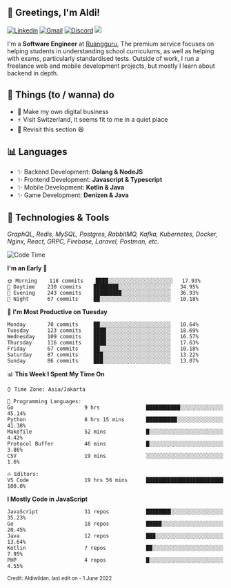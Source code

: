 <!-- Greetings -->
## 👋 Greetings, I'm Aldi!

<!-- Social Media -->
[![Linkedin](https://img.shields.io/badge/-aldiwildan-blue?style=flat&logo=Linkedin&logoColor=white)](https://www.linkedin.com/in/aldiwildan/)
[![Gmail](https://img.shields.io/badge/-aldiwild77@gmail.com-c14438?style=flat&logo=Gmail&logoColor=white)](mailto:aldiwild77@gmail.com)
[![Discord](https://img.shields.io/badge/-Chroma-5663F7?style=flat&logo=Discord&logoColor=white)](https://discord.gg/BUxraQ8)
![](https://komarev.com/ghpvc/?username=aldiwildan77&label=Visitor&color=2bbc8a)

<!-- Introduction -->
I'm a **Software Engineer** at [Ruangguru](https://ruangguru.com), The premium service focuses on helping students in understanding school curriculums, as well as helping with exams, particularly standardised tests. Outside of work, I run a freelance web and mobile development projects, but mostly I learn about backend in depth.

## 📃 Things (to / wanna) do
- 🐝 Make my own digital business
- ⚡ Visit Switzerland, it seems fit to me in a quiet place
- 🌱 Revisit this section 😆

## 📊 Languages
- ✨ Backend Development: **Golang & NodeJS**
- ✨ Frontend Development: **Javascript & Typescript**
- ✨ Mobile Development: **Kotlin & Java**
- ✨ Game Development: **Denizen & Java**

## 🔧 Technologies & Tools
*GraphQL, Redis, MySQL, Postgres, RabbitMQ, Kafka, Kubernetes, Docker, Nginx, React, GRPC, Firebase, Laravel, Postman, etc.*

<!--START_SECTION:waka-->
![Code Time](http://img.shields.io/badge/Code%20Time-836%20hrs%2058%20mins-blue)

**I'm an Early 🐤** 

```text
🌞 Morning    118 commits    ████░░░░░░░░░░░░░░░░░░░░░   17.93% 
🌆 Daytime    230 commits    ████████░░░░░░░░░░░░░░░░░   34.95% 
🌃 Evening    243 commits    █████████░░░░░░░░░░░░░░░░   36.93% 
🌙 Night      67 commits     ██░░░░░░░░░░░░░░░░░░░░░░░   10.18%

```
📅 **I'm Most Productive on Tuesday** 

```text
Monday       70 commits     ██░░░░░░░░░░░░░░░░░░░░░░░   10.64% 
Tuesday      123 commits    ████░░░░░░░░░░░░░░░░░░░░░   18.69% 
Wednesday    109 commits    ████░░░░░░░░░░░░░░░░░░░░░   16.57% 
Thursday     116 commits    ████░░░░░░░░░░░░░░░░░░░░░   17.63% 
Friday       67 commits     ██░░░░░░░░░░░░░░░░░░░░░░░   10.18% 
Saturday     87 commits     ███░░░░░░░░░░░░░░░░░░░░░░   13.22% 
Sunday       86 commits     ███░░░░░░░░░░░░░░░░░░░░░░   13.07%

```


📊 **This Week I Spent My Time On** 

```text
⌚︎ Time Zone: Asia/Jakarta

💬 Programming Languages: 
Go                       9 hrs               ███████████░░░░░░░░░░░░░░   45.14% 
Python                   8 hrs 15 mins       ██████████░░░░░░░░░░░░░░░   41.38% 
Makefile                 52 mins             █░░░░░░░░░░░░░░░░░░░░░░░░   4.42% 
Protocol Buffer          46 mins             █░░░░░░░░░░░░░░░░░░░░░░░░   3.86% 
CSV                      19 mins             ░░░░░░░░░░░░░░░░░░░░░░░░░   1.6%

🔥 Editors: 
VS Code                  19 hrs 56 mins      █████████████████████████   100.0%

```

**I Mostly Code in JavaScript** 

```text
JavaScript               31 repos            ████████░░░░░░░░░░░░░░░░░   35.23% 
Go                       18 repos            █████░░░░░░░░░░░░░░░░░░░░   20.45% 
Java                     12 repos            ███░░░░░░░░░░░░░░░░░░░░░░   13.64% 
Kotlin                   7 repos             ██░░░░░░░░░░░░░░░░░░░░░░░   7.95% 
PHP                      4 repos             █░░░░░░░░░░░░░░░░░░░░░░░░   4.55%

```



<!--END_SECTION:waka-->

<sub>Credit: Aldiwildan, last edit on - 1 June 2022</sub>
